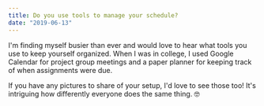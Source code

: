 ```yaml
---
title: Do you use tools to manage your schedule?
date: "2019-06-13"
---
```


I'm finding myself busier than ever and would love to hear what tools you use to keep yourself organized. When I was in college, I used Google Calendar for project group meetings and a paper planner for keeping track of when assignments were due.

If you have any pictures to share of your setup, I'd love to see those too! It's intriguing how differently everyone does the same thing. 🤓
